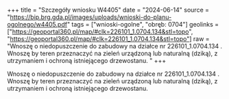 +++
title = "Szczegóły wniosku W4405"
date = "2024-06-14"
source = "https://bip.brg.gda.pl/images/uploads/wnioski-do-planu-ogolnego/w4405.pdf"
tags = ["wnioski-ogolne", "obręb: 0704"]
geolinks = ["https://geoportal360.pl/map/#clk=226101_1.0704.134&stl=topo", "https://geoportal360.pl/map/#clk=226101_1.0704.134&stl=topo"]
raw = "Wnoszę o niedopuszczenie do zabudowy na działce nr 226101_1.0704.134 . Wnoszę by teren przeznaczyć na zieleń urządzoną lub naturalną (dziką), z utrzymaniem i ochroną istniejącego drzewostanu. "
+++

Wnoszę o niedopuszczenie do zabudowy na działce nr 226101_1.0704.134 . Wnoszę
by teren przeznaczyć na zieleń urządzoną lub naturalną (dziką), z utrzymaniem i ochroną
istniejącego drzewostanu.



